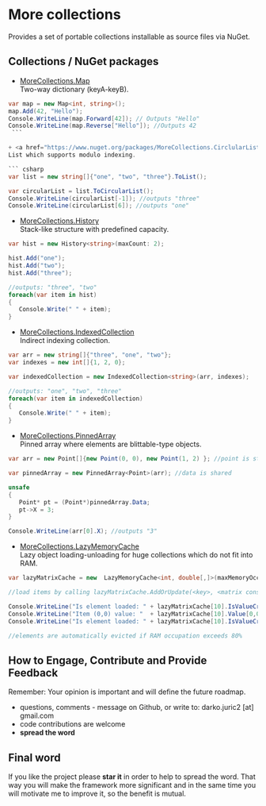 # More collections

Provides a set of portable collections installable as source files via NuGet.

## Collections / NuGet packages

  + <a href="https://www.nuget.org/packages/MoreCollections.Map">MoreCollections.Map</a>  
  Two-way dictionary (keyA-keyB).

   ``` csharp
  var map = new Map<int, string>();
  map.Add(42, "Hello");
  Console.WriteLine(map.Forward[42]); // Outputs "Hello"
  Console.WriteLine(map.Reverse["Hello"]); //Outputs 42
    ```

  + <a href="https://www.nuget.org/packages/MoreCollections.CirclularList">MoreCollections.CircularList</a>  
  List which supports modulo indexing.

  ``` csharp
  var list = new string[]{"one", "two", "three"}.ToList();
  
  var circularList = list.ToCircularList();
  Console.WriteLine(circularList[-1]); //outputs "three"
  Console.WriteLine(circularList[6]); //outputs "one"
  ```
  
  + <a href="https://www.nuget.org/packages/MoreCollections.History">MoreCollections.History</a>  
  Stack-like structure with predefined capacity.

  ``` csharp
  var hist = new History<string>(maxCount: 2);
  
  hist.Add("one");
  hist.Add("two");
  hist.Add("three");
  
  //outputs: "three", "two"
  foreach(var item in hist)
  {
     Console.Write(" " + item);
  }
  ```
  
  + <a href="https://www.nuget.org/packages/MoreCollections.IndexedCollection">MoreCollections.IndexedCollection</a>  
  Indirect indexing collection.

  ``` csharp
  var arr = new string[]{"three", "one", "two"};
  var indexes = new int[]{1, 2, 0};
  
  var indexedCollection = new IndexedCollection<string>(arr, indexes);
  
  //outputs: "one", "two", "three"
  foreach(var item in indexedCollection)
  {
     Console.Write(" " + item);
  }
  ```
  
  + <a href="https://www.nuget.org/packages/MoreCollections.PinnedArray">MoreCollections.PinnedArray</a>  
  Pinned array where elements are blittable-type objects.

  ``` csharp  
  var arr = new Point[]{new Point(0, 0), new Point(1, 2) }; //point is struct for (x,y) pair
  
  var pinnedArray = new PinnedArray<Point>(arr); //data is shared
  
  unsafe
  {
     Point* pt = (Point*)pinnedArray.Data;
	 pt->X = 3;
  }
  
  Console.WriteLine(arr[0].X); //outputs "3"
  ```

  + <a href="https://www.nuget.org/packages/MoreCollections.LazyMemoryCache">MoreCollections.LazyMemoryCache</a>  
  Lazy object loading-unloading for huge collections which do not fit into RAM.

  ``` csharp  
  var lazyMatrixCache = new  LazyMemoryCache<int, double[,]>(maxMemoryOccupation: 0.8f);

  //load items by calling lazyMatrixCache.AddOrUpdate(<key>, <matrix constructor>)
 
  Console.WriteLine("Is element loaded: " + lazyMatrixCache[10].IsValueCreated); //false
  Console.WriteLine("Item (0,0) value: "  + lazyMatrixCache[10].Value[0,0]); //value at (0,0)
  Console.WriteLine("Is element loaded: " + lazyMatrixCache[10].IsValueCreated); //true

  //elements are automatically evicted if RAM occupation exceeds 80%
  ```

## How to Engage, Contribute and Provide Feedback  
Remember: Your opinion is important and will define the future roadmap.
+ questions, comments - message on Github, or write to: darko.juric2 [at] gmail.com
+ code contributions are welcome
+ **spread the word** 

## Final word
If you like the project please **star it** in order to help to spread the word. That way you will make the framework more significant and in the same time you will motivate me to improve it, so the benefit is mutual.

